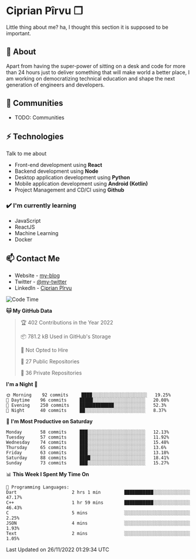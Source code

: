 # Ciprian Pîrvu ❐

Little thing about me? ha, I thought this section it is supposed to be important.

## 🧐 About

Apart from having the super-power of sitting on a desk and code for more than 24 hours just to deliver something that will make world a better place, I am working on democratizing technical education and shape the next generation of engineers and developers.

## 👯 Communities

-   TODO: Communities

## ⚡ Technologies

Talk to me about

-   Front-end development using **React**
-   Backend development using **Node**
-   Desktop application development using **Python**
-   Mobile application development using **Android (Kotlin)**
-   Project Management and CD/CI using **Github**

### ✔️ I'm currently learning

-   JavaScript
-   ReactJS
-   Machine Learning
-   Docker

## 📫 Contact Me

-   Website - [my-blog]()
-   Twitter - [@my-twitter]()
-   LinkedIn - [Ciprian Pîrvu](https://www.linkedin.com/in/p%C3%AErvu-ciprian-cristian-4415991b1/)

<!--START_SECTION:waka-->
![Code Time](http://img.shields.io/badge/Code%20Time-1%2C362%20hrs%2037%20mins-blue)

**🐱 My GitHub Data** 

> 🏆 402 Contributions in the Year 2022
 > 
> 📦 781.2 kB Used in GitHub's Storage 
 > 
> 🚫 Not Opted to Hire
 > 
> 📜 27 Public Repositories 
 > 
> 🔑 36 Private Repositories  
 > 
**I'm a Night 🦉** 

```text
🌞 Morning    92 commits     ████░░░░░░░░░░░░░░░░░░░░░   19.25% 
🌆 Daytime    96 commits     █████░░░░░░░░░░░░░░░░░░░░   20.08% 
🌃 Evening    250 commits    █████████████░░░░░░░░░░░░   52.3% 
🌙 Night      40 commits     ██░░░░░░░░░░░░░░░░░░░░░░░   8.37%

```
📅 **I'm Most Productive on Saturday** 

```text
Monday       58 commits     ███░░░░░░░░░░░░░░░░░░░░░░   12.13% 
Tuesday      57 commits     ███░░░░░░░░░░░░░░░░░░░░░░   11.92% 
Wednesday    74 commits     ███░░░░░░░░░░░░░░░░░░░░░░   15.48% 
Thursday     65 commits     ███░░░░░░░░░░░░░░░░░░░░░░   13.6% 
Friday       63 commits     ███░░░░░░░░░░░░░░░░░░░░░░   13.18% 
Saturday     88 commits     ████░░░░░░░░░░░░░░░░░░░░░   18.41% 
Sunday       73 commits     ███░░░░░░░░░░░░░░░░░░░░░░   15.27%

```


📊 **This Week I Spent My Time On** 

```text
💬 Programming Languages: 
Dart                     2 hrs 1 min         ███████████░░░░░░░░░░░░░░   47.17% 
C++                      1 hr 59 mins        ███████████░░░░░░░░░░░░░░   46.43% 
C                        5 mins              ░░░░░░░░░░░░░░░░░░░░░░░░░   2.25% 
JSON                     4 mins              ░░░░░░░░░░░░░░░░░░░░░░░░░   1.93% 
Text                     2 mins              ░░░░░░░░░░░░░░░░░░░░░░░░░   1.05%

```


 Last Updated on 26/11/2022 01:29:34 UTC
<!--END_SECTION:waka-->
